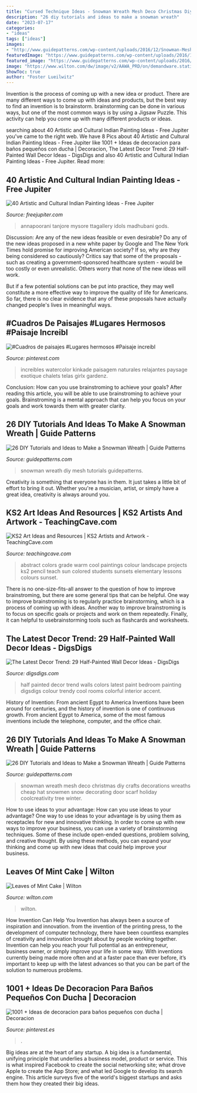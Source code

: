 ```yaml
---
title: "Cursed Technique Ideas - Snowman Wreath Mesh Deco Christmas Diy Crafts Decorations Wreaths Cheap Hat Snowmen Snow Decorating Door Scarf Holiday Coolcreativity Tree Winter"
description: "26 diy tutorials and ideas to make a snowman wreath"
date: "2023-07-17"
categories:
- "ideas"
tags: ["ideas"]
images:
- "http://www.guidepatterns.com/wp-content/uploads/2016/12/Snowman-Mesh-Wreath.jpg"
featuredImage: "https://www.guidepatterns.com/wp-content/uploads/2016/12/How-to-Make-a-Snowman-Wreath.jpg"
featured_image: "https://www.guidepatterns.com/wp-content/uploads/2016/12/How-to-Make-a-Snowman-Wreath.jpg"
image: "https://www.wilton.com/dw/image/v2/AAWA_PRD/on/demandware.static/-/Sites-wilton-project-master/default/dwecf86312/images/project/WLPROJ-9134/WiltonLeafHero.jpg?sw=1440&amp;sh=750&amp;sm=fit"
ShowToc: true
author: "Foster Lueilwitz"
---
```



Invention is the process of coming up with a new idea or product. There are many different ways to come up with ideas and products, but the best way to find an invention is to brainstorm. brainstorming can be done in various ways, but one of the most common ways is by using a Jigsaw Puzzle. This activity can help you come up with many different products or ideas.

	

		
searching about 40 Artistic and Cultural Indian Painting Ideas - Free Jupiter you've came to the right web. We have 8 Pics about 40 Artistic and Cultural Indian Painting Ideas - Free Jupiter like 1001 + Ideas de decoracion para baños pequeños con ducha | Decoracion, The Latest Decor Trend: 29 Half-Painted Wall Decor Ideas - DigsDigs and also 40 Artistic and Cultural Indian Painting Ideas - Free Jupiter. Read more:
		
    
## 40 Artistic And Cultural Indian Painting Ideas - Free Jupiter

<img loading=lazy src="http://www.freejupiter.com/wp-content/uploads/2020/06/Artistic-and-Cultural-Indian-Painting-Ideas-3-3.jpg" onerror="this.onerror=null;this.src='https://tse2.mm.bing.net/th?id=OIP.HkzLZl16urFGBdsjANls5AHaPO&amp;pid=15.1';" alt="40 Artistic and Cultural Indian Painting Ideas - Free Jupiter">

_Source: freejupiter.com_

>annapoorani tanjore mysore ttagallery idols madhubani gods. 

	

Discussion: Are any of the new ideas feasible or even desirable?
Do any of the new ideas proposed in a new white paper by Google and The New York Times hold promise for improving American society? If so, why are they being considered so cautiously?
Critics say that some of the proposals - such as creating a government-sponsored healthcare system - would be too costly or even unrealistic. Others worry that none of the new ideas will work.

But if a few potential solutions can be put into practice, they may well constitute a more effective way to improve the quality of life for Americans. So far, there is no clear evidence that any of these proposals have actually changed people's lives in meaningful ways.

    
## #Cuadros De Paisajes #Lugares Hermosos #Paisaje Increibl

<img loading=lazy src="https://i.pinimg.com/736x/4e/43/12/4e43121adbb2db84a91d24d31fd2d2e7.jpg" onerror="this.onerror=null;this.src='https://tse2.mm.bing.net/th?id=OIP.s_6HEAUzOdITYJG_NxGlkQHaKu&amp;pid=15.1';" alt="#Cuadros de paisajes #Lugares hermosos #Paisaje increibl">

_Source: pinterest.com_

>increibles watercolor kinkade paisagem naturales relajantes paysage exotique chalets telas girlx gardenz. 

	

Conclusion: How can you use brainstroming to achieve your goals?
After reading this article, you will be able to use brainstroming to achieve your goals. Brainstroming is a mental approach that can help you focus on your goals and work towards them with greater clarity.

    
## 26 DIY Tutorials And Ideas To Make A Snowman Wreath | Guide Patterns

<img loading=lazy src="http://www.guidepatterns.com/wp-content/uploads/2016/12/Snowman-Mesh-Wreath.jpg" onerror="this.onerror=null;this.src='https://tse2.mm.bing.net/th?id=OIP.Bh77yxksOhR-6PKl8HeqBgHaJ5&amp;pid=15.1';" alt="26 DIY Tutorials and Ideas to Make a Snowman Wreath | Guide Patterns">

_Source: guidepatterns.com_

>snowman wreath diy mesh tutorials guidepatterns. 

	

Creativity is something that everyone has in them. It just takes a little bit of effort to bring it out. Whether you're a musician, artist, or simply have a great idea, creativity is always around you.

    
## KS2 Art Ideas And Resources | KS2 Artists And Artwork - TeachingCave.com

<img loading=lazy src="https://www.teachingcave.com/wp-content/uploads/2013/11/Art-sun.jpg" onerror="this.onerror=null;this.src='https://tse4.mm.bing.net/th?id=OIP.8QSmYZaDPzJNB1AXoRz_cAAAAA&amp;pid=15.1';" alt="KS2 Art Ideas and Resources | KS2 Artists and Artwork - TeachingCave.com">

_Source: teachingcave.com_

>abstract colors grade warm cool paintings colour landscape projects ks2 pencil teach sun colored students sunsets elementary lessons colours sunset. 

	

There is no one-size-fits-all answer to the question of how to improve brainstroming, but there are some general tips that can be helpful. One way to improve brainstroming is to regularly practice brainstorming, which is a process of coming up with ideas. Another way to improve brainstroming is to focus on specific goals or projects and work on them repeatedly. Finally, it can helpful to usebrainstorming tools such as flashcards and worksheets.

    
## The Latest Decor Trend: 29 Half-Painted Wall Decor Ideas - DigsDigs

<img loading=lazy src="http://www.digsdigs.com/photos/half-painted-wall-decor-ideas-10.jpg" onerror="this.onerror=null;this.src='https://tse2.mm.bing.net/th?id=OIP.mr83MT9RSPbpt79A9Lnl9wHaLH&amp;pid=15.1';" alt="The Latest Decor Trend: 29 Half-Painted Wall Decor Ideas - DigsDigs">

_Source: digsdigs.com_

>half painted decor trend walls colors latest paint bedroom painting digsdigs colour trendy cool rooms colorful interior accent. 

	

History of Invention: From ancient Egypt to America
Inventions have been around for centuries, and the history of invention is one of continuous growth. From ancient Egypt to America, some of the most famous inventions include the telephone, computer, and the office chair.

    
## 26 DIY Tutorials And Ideas To Make A Snowman Wreath | Guide Patterns

<img loading=lazy src="https://www.guidepatterns.com/wp-content/uploads/2016/12/How-to-Make-a-Snowman-Wreath.jpg" onerror="this.onerror=null;this.src='https://tse3.mm.bing.net/th?id=OIP.jSXITiNqPMVml37_kEyxpQHaMB&amp;pid=15.1';" alt="26 DIY Tutorials and Ideas to Make a Snowman Wreath | Guide Patterns">

_Source: guidepatterns.com_

>snowman wreath mesh deco christmas diy crafts decorations wreaths cheap hat snowmen snow decorating door scarf holiday coolcreativity tree winter. 

	

How to use ideas to your advantage: How can you use ideas to your advantage?
One way to use ideas to your advantage is by using them as receptacles for new and innovative thinking. In order to come up with new ways to improve your business, you can use a variety of brainstorming techniques. Some of these include open-ended questions, problem solving, and creative thought. By using these methods, you can expand your thinking and come up with new ideas that could help improve your business.

    
## Leaves Of Mint Cake | Wilton

<img loading=lazy src="https://www.wilton.com/dw/image/v2/AAWA_PRD/on/demandware.static/-/Sites-wilton-project-master/default/dwecf86312/images/project/WLPROJ-9134/WiltonLeafHero.jpg?sw=1440&amp;sh=750&amp;sm=fit" onerror="this.onerror=null;this.src='https://tse4.mm.bing.net/th?id=OIP.PHOaLmEqfgm_Fz5i7_JxGQHaHa&amp;pid=15.1';" alt="Leaves of Mint Cake | Wilton">

_Source: wilton.com_

>wilton. 

	

How Invention Can Help You
Invention has always been a source of inspiration and innovation. from the invention of the printing press, to the development of computer technology, there have been countless examples of creativity and innovation brought about by people working together. Invention can help you reach your full potential as an entrepreneur, business owner, or simply improve your life in some way. With inventions currently being made more often and at a faster pace than ever before, it’s important to keep up with the latest advances so that you can be part of the solution to numerous problems.

    
## 1001 + Ideas De Decoracion Para Baños Pequeños Con Ducha | Decoracion

<img loading=lazy src="https://i.pinimg.com/736x/41/fa/b8/41fab8047dd2eaec1287eadc1faee956.jpg" onerror="this.onerror=null;this.src='https://tse4.mm.bing.net/th?id=OIP.PpQ19Neqbf0kYrmR46P-LQHaJ5&amp;pid=15.1';" alt="1001 + Ideas de decoracion para baños pequeños con ducha | Decoracion">

_Source: pinterest.es_

>. 

	

Big ideas are at the heart of any startup. A big idea is a fundamental, unifying principle that underlies a business model, product or service. This is what inspired Facebook to create the social networking site; what drove Apple to create the App Store; and what led Google to develop its search engine. This article surveys five of the world's biggest startups and asks them how they created their big ideas.

